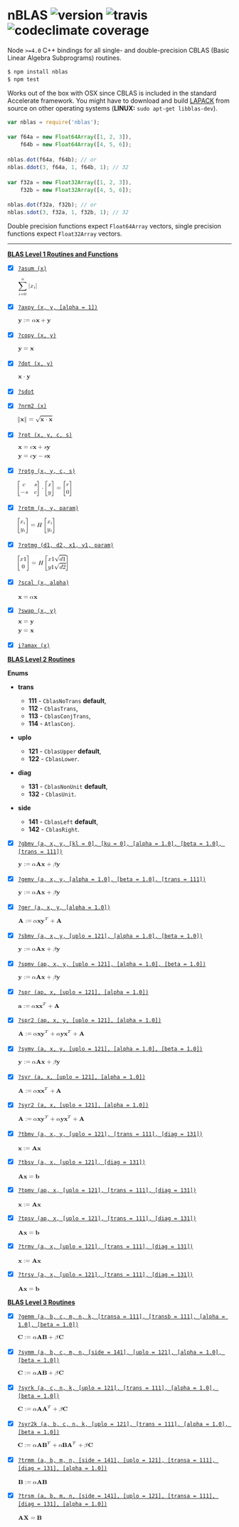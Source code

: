 # nBLAS ![version](https://img.shields.io/npm/v/nblas.svg) ![travis](https://img.shields.io/travis/mateogianolio/nblas.svg) ![codeclimate coverage](https://img.shields.io/codeclimate/coverage/github/mateogianolio/nblas.svg)

Node `>=4.0` C++ bindings for all single- and double-precision CBLAS (Basic Linear Algebra Subprograms) routines.

```bash
$ npm install nblas
$ npm test
```

Works out of the box with OSX since CBLAS is included in the standard Accelerate framework. You might have to download and build [LAPACK](http://www.netlib.org/lapack/#_lapack_version_3_6_0) from source on other operating systems (**LINUX:** `sudo apt-get libblas-dev`).

```javascript
var nblas = require('nblas');

var f64a = new Float64Array([1, 2, 3]),
    f64b = new Float64Array([4, 5, 6]);

nblas.dot(f64a, f64b); // or
nblas.ddot(3, f64a, 1, f64b, 1); // 32

var f32a = new Float32Array([1, 2, 3]),
    f32b = new Float32Array([4, 5, 6]);

nblas.dot(f32a, f32b); // or
nblas.sdot(3, f32a, 1, f32b, 1); // 32
```

Double precision functions expect `Float64Array` vectors, single precision functions expect `Float32Array` vectors.

---

**[BLAS Level 1 Routines and Functions](https://software.intel.com/en-us/node/468390)**
- [x] [`?asum (x)`](https://software.intel.com/node/e49cf403-8071-4252-a85f-28964ac3da9e#E49CF403-8071-4252-A85F-28964AC3DA9E)

  ![?asum](tex/asum.png)

- [x] [`?axpy (x, y, [alpha = 1])`](https://software.intel.com/node/e25d8e10-0440-4827-bc58-bc71128ea6ee#E25D8E10-0440-4827-BC58-BC71128EA6EE)

  ![?axpy](tex/axpy.png)

- [x] [`?copy (x, y)`](https://software.intel.com/node/20a9ac46-ce44-4a6a-8ce4-6a53d802a0b5#20A9AC46-CE44-4A6A-8CE4-6A53D802A0B5)

  ![?copy](tex/copy.png)

- [x] [`?dot (x, y)`](https://software.intel.com/node/d4e53c70-d8fa-4095-a800-4203cafe64fe#D4E53C70-D8FA-4095-A800-4203CAFE64FE)

  ![?dot](tex/dot.png)

- [x] [`?sdot`](https://software.intel.com/node/a0a4aefe-c291-4847-8242-5ecb3c08d6a5#A0A4AEFE-C291-4847-8242-5ECB3C08D6A5)
- [x] [`?nrm2 (x)`](https://software.intel.com/node/ea1df8e7-fc12-4a82-a804-b62956334c40#EA1DF8E7-FC12-4A82-A804-B62956334C40)

  ![?nrm2](tex/nrm2.png)
- [x] [`?rot (x, y, c, s)`](https://software.intel.com/node/742238c6-e459-4444-a694-7cc7500cf00f#742238C6-E459-4444-A694-7CC7500CF00F)

  ![?rot](tex/rot.png)
- [x] [`?rotg (x, y, c, s)`](https://software.intel.com/node/50049e08-b0f8-4270-80cc-7ab5d25eea3f#50049E08-B0F8-4270-80CC-7AB5D25EEA3F)

  ![?rotg](tex/rotg.png)
- [x] [`?rotm (x, y, param)`](https://software.intel.com/node/8ce9d22e-f4df-46a6-9a8a-faba22bdcc93#8CE9D22E-F4DF-46A6-9A8A-FABA22BDCC93)

  ![?rotm](tex/rotm.png)
- [x] [`?rotmg (d1, d2, x1, y1, param)`](https://software.intel.com/node/a28000eb-ea0b-488b-8058-4e1cb0e97074#A28000EB-EA0B-488B-8058-4E1CB0E97074)

  ![?rotmg](tex/rotmg.png)
- [x] [`?scal (x, alpha)`](https://software.intel.com/node/7269dcfe-7235-4690-a69e-d08712d8fc44#7269DCFE-7235-4690-A69E-D08712D8FC44)

  ![?scal](tex/scal.png)
- [x] [`?swap (x, y)`](https://software.intel.com/node/423ea638-1a23-46d8-a882-e022064edad7#423EA638-1A23-46D8-A882-E022064EDAD7)

  ![?swap](tex/swap.png)
- [x] [`i?amax (x)`](https://software.intel.com/node/c43c2490-109a-4a3b-8c5c-e8b67224bc03#C43C2490-109A-4A3B-8C5C-E8B67224BC03)

**[BLAS Level 2 Routines](https://software.intel.com/en-us/node/468426)**

**Enums**

- **trans**
  - **111** - `CblasNoTrans` **default**,
  - **112** - `CblasTrans`,
  - **113** - `CblasConjTrans`,
  - **114** - `AtlasConj`.

- **uplo**
  - **121** - `CblasUpper` **default**,
  - **122** - `CblasLower`.

- **diag**
  - **131** - `CblasNonUnit` **default**,
  - **132** - `CblasUnit`.

- **side**
  - **141** - `CblasLeft` **default**,
  - **142** - `CblasRight`.


- [x] [`?gbmv (a, x, y, [kl = 0], [ku = 0], [alpha = 1.0], [beta = 1.0], [trans = 111])`](https://software.intel.com/node/bc780af8-f243-4a20-b264-06424a8b5621#BC780AF8-F243-4A20-B264-06424A8B5621)

  ![?gbmv](tex/gbmv.png)

- [x] [`?gemv (a, x, y, [alpha = 1.0], [beta = 1.0], [trans = 111])`](https://software.intel.com/node/443228c4-626e-48a7-b230-26fb061eacf2#443228C4-626E-48A7-B230-26FB061EACF2)

  ![?gemv](tex/gbmv.png)

- [x] [`?ger (a, x, y, [alpha = 1.0])`](https://software.intel.com/node/26a7befc-1a1d-4c19-b482-5e72e6b02417#26A7BEFC-1A1D-4C19-B482-5E72E6B02417)

  ![?ger](tex/ger.png)

- [x] [`?sbmv (a, x, y, [uplo = 121], [alpha = 1.0], [beta = 1.0])`](https://software.intel.com/node/c80f5eb2-d6c3-44e5-b0c8-9813a0c2340a#C80F5EB2-D6C3-44E5-B0C8-9813A0C2340A)

  ![?sbmv](tex/gbmv.png)

- [x] [`?spmv (ap, x, y, [uplo = 121], [alpha = 1.0], [beta = 1.0])`](https://software.intel.com/node/16cb58c4-105b-486c-b6aa-42bb0c721a76#16CB58C4-105B-486C-B6AA-42BB0C721A76)

  ![?spmv](tex/gbmv.png)

- [x] [`?spr (ap, x, [uplo = 121], [alpha = 1.0])`](https://software.intel.com/node/f460bc61-5a47-4c0d-a2e0-a29adaa1b613#F460BC61-5A47-4C0D-A2E0-A29ADAA1B613)

  ![?spr](tex/spr.png)

- [x] [`?spr2 (ap, x, y, [uplo = 121], [alpha = 1.0])`](https://software.intel.com/node/c8dd665d-5e52-4214-aeab-ba4de61418e1#C8DD665D-5E52-4214-AEAB-BA4DE61418E1)

  ![?spr2](tex/spr2.png)

- [x] [`?symv (a, x, y, [uplo = 121], [alpha = 1.0], [beta = 1.0])`](https://software.intel.com/node/6265ba37-6e58-4c27-8035-92d836f58ec4#6265BA37-6E58-4C27-8035-92D836F58EC4)

  ![?symv](tex/gbmv.png)

- [x] [`?syr (a, x, [uplo = 121], [alpha = 1.0])`](https://software.intel.com/node/fcfba6db-8859-42e9-a626-3c74fc34b6c1#FCFBA6DB-8859-42E9-A626-3C74FC34B6C1)

  ![?syr](tex/syr.png)

- [x] [`?syr2 (a, x, [uplo = 121], [alpha = 1.0])`](https://software.intel.com/node/34efa07b-4a2a-42c3-90e2-d27b8a8f744e#34EFA07B-4A2A-42C3-90E2-D27B8A8F744E)

  ![?syr2](tex/spr2.png)

- [x] [`?tbmv (a, x, y, [uplo = 121], [trans = 111], [diag = 131])`](https://software.intel.com/node/14dfa68e-00c5-44c5-9e61-7279602af0c7#14DFA68E-00C5-44C5-9E61-7279602AF0C7)

  ![?tbmv](tex/tbmv.png)

- [x] [`?tbsv (a, x, [uplo = 121], [diag = 131])`](https://software.intel.com/node/0e673aed-9c3a-44af-92a5-4a5326d6a007#0E673AED-9C3A-44AF-92A5-4A5326D6A007)

  ![?tbsv](tex/tbsv.png)

- [x] [`?tpmv (ap, x, [uplo = 121], [trans = 111], [diag = 131])`](https://software.intel.com/node/f6666c0e-b843-4e12-9ad4-8898a6ef4018#F6666C0E-B843-4E12-9AD4-8898A6EF4018)

  ![?tpmv](tex/tbmv.png)

- [x] [`?tpsv (ap, x, [uplo = 121], [trans = 111], [diag = 131])`](https://software.intel.com/node/0eecd264-9871-4097-8af5-68eedae0d00a#0EECD264-9871-4097-8AF5-68EEDAE0D00A)

  ![?tpsv](tex/tbsv.png)

- [x] [`?trmv (a, x, [uplo = 121], [trans = 111], [diag = 131])`](https://software.intel.com/node/feb986db-24ff-4e64-9c44-289dde419eeb#FEB986DB-24FF-4E64-9C44-289DDE419EEB)

  ![?trmv](tex/tbmv.png)

- [x] [`?trsv (a, x, [uplo = 121], [trans = 111], [diag = 131])`](https://software.intel.com/node/d8733073-f041-4aa1-b82c-123dfa993ad7#D8733073-F041-4AA1-B82C-123DFA993AD7)

  ![?trsv](tex/tbsv.png)

**[BLAS Level 3 Routines](https://software.intel.com/en-us/node/468478)**
- [x] [`?gemm (a, b, c, m, n, k, [transa = 111], [transb = 111], [alpha = 1.0], [beta = 1.0])`](https://software.intel.com/node/90eaa001-d4c8-4211-9ea0-b62f5ade9cf0#90EAA001-D4C8-4211-9EA0-B62F5ADE9CF0)

  ![?gemm](tex/gemm.png)

- [x] [`?symm (a, b, c, m, n, [side = 141], [uplo = 121], [alpha = 1.0], [beta = 1.0])`](https://software.intel.com/node/cae55cbe-8e83-4c7f-9c54-0a8598f8a8ef#CAE55CBE-8E83-4C7F-9C54-0A8598F8A8EF)

  ![?symm](tex/gemm.png)

- [x] [`?syrk (a, c, n, k, [uplo = 121], [trans = 111], [alpha = 1.0], [beta = 1.0])`](https://software.intel.com/node/e8986ce9-3048-4295-86ff-c2512669b498#E8986CE9-3048-4295-86FF-C2512669B498)

  ![?syrk](tex/syrk.png)

- [x] [`?syr2k (a, b, c, n, k, [uplo = 121], [trans = 111], [alpha = 1.0], [beta = 1.0])`](https://software.intel.com/node/1233ba19-4666-4233-ba59-106b9e644893#1233BA19-4666-4233-BA59-106B9E644893)

  ![?syr2k](tex/syr2k.png)

- [x] [`?trmm (a, b, m, n, [side = 141], [uplo = 121], [transa = 111], [diag = 131], [alpha = 1.0])`](https://software.intel.com/node/fe86b64a-4620-4e8f-8263-8442ace782df#FE86B64A-4620-4E8F-8263-8442ACE782DF)

  ![?trmm](tex/trmm.png)

- [x] [`?trsm (a, b, m, n, [side = 141], [uplo = 121], [transa = 111], [diag = 131], [alpha = 1.0])`](https://software.intel.com/node/ce40548f-549d-4af8-9668-b63b28c8c63f#CE40548F-549D-4AF8-9668-B63B28C8C63F)

  ![?trsm](tex/trsm.png)
